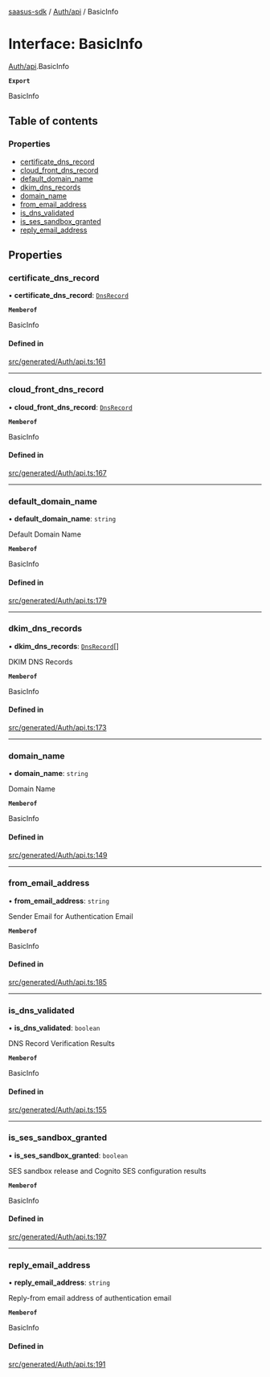 [saasus-sdk](../README.md) / [Auth/api](../modules/Auth_api.md) / BasicInfo

# Interface: BasicInfo

[Auth/api](../modules/Auth_api.md).BasicInfo

**`Export`**

BasicInfo

## Table of contents

### Properties

- [certificate\_dns\_record](Auth_api.BasicInfo.md#certificate_dns_record)
- [cloud\_front\_dns\_record](Auth_api.BasicInfo.md#cloud_front_dns_record)
- [default\_domain\_name](Auth_api.BasicInfo.md#default_domain_name)
- [dkim\_dns\_records](Auth_api.BasicInfo.md#dkim_dns_records)
- [domain\_name](Auth_api.BasicInfo.md#domain_name)
- [from\_email\_address](Auth_api.BasicInfo.md#from_email_address)
- [is\_dns\_validated](Auth_api.BasicInfo.md#is_dns_validated)
- [is\_ses\_sandbox\_granted](Auth_api.BasicInfo.md#is_ses_sandbox_granted)
- [reply\_email\_address](Auth_api.BasicInfo.md#reply_email_address)

## Properties

### certificate\_dns\_record

• **certificate\_dns\_record**: [`DnsRecord`](Auth_api.DnsRecord.md)

**`Memberof`**

BasicInfo

#### Defined in

[src/generated/Auth/api.ts:161](https://github.com/saasus-platform/saasus-sdk-javascript/blob/09ef427/src/generated/Auth/api.ts#L161)

___

### cloud\_front\_dns\_record

• **cloud\_front\_dns\_record**: [`DnsRecord`](Auth_api.DnsRecord.md)

**`Memberof`**

BasicInfo

#### Defined in

[src/generated/Auth/api.ts:167](https://github.com/saasus-platform/saasus-sdk-javascript/blob/09ef427/src/generated/Auth/api.ts#L167)

___

### default\_domain\_name

• **default\_domain\_name**: `string`

Default Domain Name

**`Memberof`**

BasicInfo

#### Defined in

[src/generated/Auth/api.ts:179](https://github.com/saasus-platform/saasus-sdk-javascript/blob/09ef427/src/generated/Auth/api.ts#L179)

___

### dkim\_dns\_records

• **dkim\_dns\_records**: [`DnsRecord`](Auth_api.DnsRecord.md)[]

DKIM DNS Records

**`Memberof`**

BasicInfo

#### Defined in

[src/generated/Auth/api.ts:173](https://github.com/saasus-platform/saasus-sdk-javascript/blob/09ef427/src/generated/Auth/api.ts#L173)

___

### domain\_name

• **domain\_name**: `string`

Domain Name

**`Memberof`**

BasicInfo

#### Defined in

[src/generated/Auth/api.ts:149](https://github.com/saasus-platform/saasus-sdk-javascript/blob/09ef427/src/generated/Auth/api.ts#L149)

___

### from\_email\_address

• **from\_email\_address**: `string`

Sender Email for Authentication Email

**`Memberof`**

BasicInfo

#### Defined in

[src/generated/Auth/api.ts:185](https://github.com/saasus-platform/saasus-sdk-javascript/blob/09ef427/src/generated/Auth/api.ts#L185)

___

### is\_dns\_validated

• **is\_dns\_validated**: `boolean`

DNS Record Verification Results

**`Memberof`**

BasicInfo

#### Defined in

[src/generated/Auth/api.ts:155](https://github.com/saasus-platform/saasus-sdk-javascript/blob/09ef427/src/generated/Auth/api.ts#L155)

___

### is\_ses\_sandbox\_granted

• **is\_ses\_sandbox\_granted**: `boolean`

SES sandbox release and Cognito SES configuration results

**`Memberof`**

BasicInfo

#### Defined in

[src/generated/Auth/api.ts:197](https://github.com/saasus-platform/saasus-sdk-javascript/blob/09ef427/src/generated/Auth/api.ts#L197)

___

### reply\_email\_address

• **reply\_email\_address**: `string`

Reply-from email address of authentication email

**`Memberof`**

BasicInfo

#### Defined in

[src/generated/Auth/api.ts:191](https://github.com/saasus-platform/saasus-sdk-javascript/blob/09ef427/src/generated/Auth/api.ts#L191)

